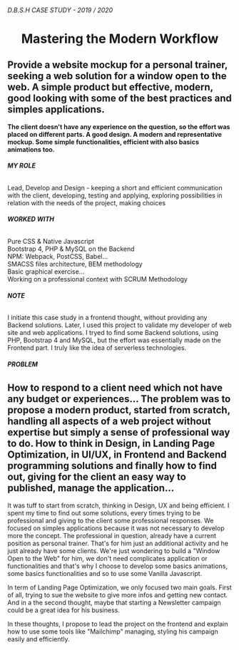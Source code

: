 ###### D.B.S.H CASE STUDY - 2019 / 2020

# <h1 align="center">Mastering the Modern Workflow</h1>


## **Provide a website mockup for a personal trainer, seeking a web solution for a window open to the web. A simple product but effective, modern, good looking with some of the best practices and simples applications.** 
**The client doesn't have any experience on the question, so the effort was placed on different parts. A good design. A modern and representative mockup. Some simple functionalities, efficient with also basics animations too.**



###### **MY ROLE**

Lead, Develop and Design - keeping a short and efficient communication with the client, developing, testing and applying, exploring possibilities in relation with the needs of the project, making choices

###### **WORKED WITH**

Pure CSS & Native Javascript<br/> 
Bootstrap 4, PHP & MySQL on the Backend<br/> 
NPM: Webpack, PostCSS, Babel...<br/>
SMACSS files architecture, BEM methodology<br/>
Basic graphical exercise...<br/>
Working on a professional context with SCRUM Methodology<br/>



###### **NOTE**


I initiate this case study in a frontend thought, without providing any Backend solutions. Later, I used this project to validate my developer of web site and web applications. I tryed to find some Backend solutions, using PHP, Bootstrap 4 and MySQL, but the effort was essentially made on the Frontend part. I truly like the idea of serverless technologies. 





######  **PROBLEM**

## **How to respond to a client need which not have any budget or experiences... The problem was to propose a modern product, started from scratch, handling all aspects of a web project without expertise but simply a sense of professional way to do. How to think in Design, in Landing Page Optimization, in UI/UX, in Frontend and Backend programming solutions and finally how to find out, giving for the client an easy way to published, manage the application...**






It was tuff to start from scratch, thinking in Design, UX and  being efficient. I spent my time to find out some solutions, every times trying to be professional and giving to the client some professional responses. 
We focused on simples applications because it was not necessary to develop more the concept. The professional in question, already have a current position as personal trainer. That's for him just an additional activity and he just already have some clients. We're just wondering to build a "Window Open to the Web" for him, we don't need complicates application or functionalities and that's why I choose to develop some basics animations, some basics functionalities and so to use some Vanilla Javascript. 

In term of Landing Page Optimization, we only focused two main goals. First of all, trying to sue the website to give more infos and getting new contact.
And in a the second thought, maybe that starting a Newsletter campaign could be a great idea for his business. 

In these thoughts, I propose to lead the project on the frontend and explain how to use some tools like "Mailchimp" managing, styling his campaign easily and efficiently. 













